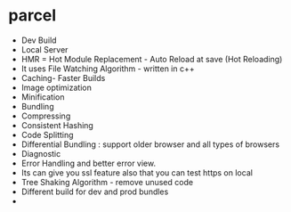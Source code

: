 # parcel
- Dev Build
- Local Server
- HMR = Hot Module Replacement - Auto Reload at save (Hot Reloading)
- It uses File Watching Algorithm - written in c++
- Caching- Faster Builds
- Image optimization
- Minification 
- Bundling
- Compressing 
- Consistent Hashing
- Code Splitting
- Differential Bundling : support older browser and all types of browsers
- Diagnostic 
- Error Handling and better error view. 
- Its can give you ssl feature also that you can test https on local
- Tree Shaking Algorithm - remove unused code 
- Different build for dev and prod bundles
-  